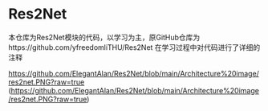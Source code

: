 # Res2Net
本仓库为Res2Net模块的代码，以学习为主，原GitHub仓库为https://github.com/yfreedomliTHU/Res2Net
在学习过程中对代码进行了详细的注释

https://github.com/ElegantAlan/Res2Net/blob/main/Architecture%20image/res2net.PNG?raw=true
(https://github.com/ElegantAlan/Res2Net/blob/main/Architecture%20image/res2net.PNG?raw=true)
